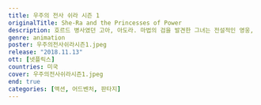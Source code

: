 ```yaml
---
title: 우주의 전사 쉬라 시즌 1
originalTitle: She-Ra and the Princesses of Power
description: 호르드 병사였던 고아, 아도라. 마법의 검을 발견한 그녀는 전설적인 영웅, 쉬라로 거듭난다. 이제 에더리아를 지키기 위해, 그녀는 독립군이 되어 악당 호르드에 맞선다.
genre: animation
poster: 우주의전사쉬라시즌1.jpeg
release: "2018.11.13"
ott: [넷플릭스]
countries: 미국
cover: 우주의전사쉬라시즌1.jpeg
end: true
categories: [액션, 어드벤처, 판타지]
---
```


